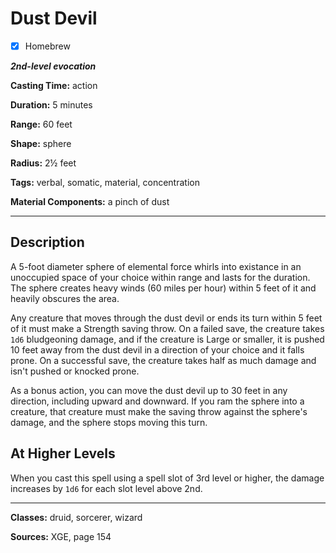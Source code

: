 # Dust Devil

- [x] Homebrew

***2nd-level evocation***

**Casting Time:** action

**Duration:** 5 minutes

**Range:** 60 feet

**Shape:** sphere

**Radius:** 2½ feet

**Tags:** verbal, somatic, material, concentration

**Material Components:** a pinch of dust

---

## Description
A 5-foot diameter sphere of elemental force whirls into existance in an unoccupied space of your choice within range and lasts for the duration. The sphere creates heavy winds (60 miles per hour) within 5 feet of it and heavily obscures the area.

Any creature that moves through the dust devil or ends its turn within 5 feet of it must make a Strength saving throw. On a failed save, the creature takes `1d6` bludgeoning damage, and if the creature is Large or smaller, it is pushed 10 feet away from the dust devil in a direction of your choice and it falls prone. On a successful save, the creature takes half as much damage and isn't pushed or knocked prone.

As a bonus action, you can move the dust devil up to 30 feet in any direction, including upward and downward. If you ram the sphere into a creature, that creature must make the saving throw against the sphere's damage, and the sphere stops moving this turn.

## At Higher Levels
When you cast this spell using a spell slot of 3rd level or higher, the damage increases by `1d6` for each slot level above 2nd.

---

**Classes:** druid, sorcerer, wizard

**Sources:** XGE, page 154
